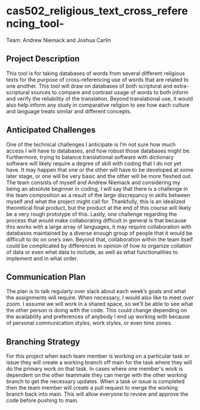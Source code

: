 # cas502_religious_text_cross_referencing_tool-
Team: Andrew Niemack and Joshua Carlin

## Project Description
This tool is for taking databases of words from several different religious texts for the purpose of cross-referencing use of words that are related to one another. This tool will draw on databases of both scriptural and extra-scriptural sources to compare and contrast usage of words to both inform and verify the reliability of the translation. Beyond translational use, it would also help inform any study in comparative religion to see how each culture and language treats similar and different concepts. 

## Anticipated Challenges
One of the technical challenges I anticipate is I’m not sure how much access I will have to databases, and how robust those databases might be. Furthermore, trying to balance translational software with dictionary software will likely require a degree of skill with coding that I do not yet have. It may happen that one or the other will have to be developed at some later stage, or one will be very basic and the other will be more fleshed out. The team consists of myself and Andrew Niemack and considering my being an absolute beginner in coding, I will say that there is a challenge in the team composition as a result of the large discrepancy in skills between myself and what the project might call for. Thankfully, this is an idealized theoretical final product, but the product at the end of this course will likely be a very rough prototype of this. Lastly, one challenge regarding the process that would make collaborating difficult in general is that because this works with a large array of languages, it may require collaboration with databases maintained by a diverse enough group of people that it would be difficult to do on one’s own. Beyond that, collaboration within the team itself could be complicated by differences in opinion of how to organize collation of data or even what data to include, as well as what functionalities to implement and in what order.

## Communication Plan
The plan is to talk regularly over slack about each week’s goals and what the assignments will require. When necessary, I would also like to meet over zoom. I assume we will work in a shared space, so we’ll be able to see what the other person is doing with the code. This could change depending on the availability and preferences of anybody I end up working with because of personal communication styles, work styles, or even time zones.

## Branching Strategy
For this project when each team member is working on a particular task or issue they will create a working branch off main for the task where they will do the primary work on that task. In cases where one member's work is dependent on the other teammate they can merge with the other working branch to get the necessary updates. When a task or issue is completed then the team member will create a pull request to merge the working branch back into main. This will allow everyone to review and approve the code before pushing to main.
